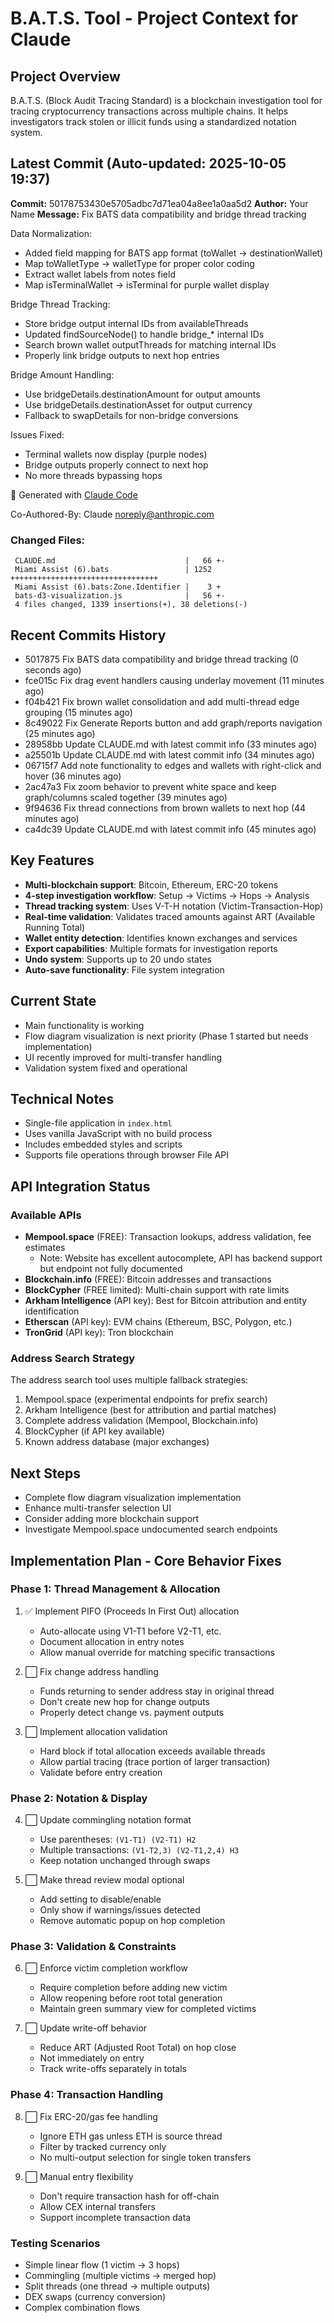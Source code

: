 # B.A.T.S. Tool - Project Context for Claude

## Project Overview
B.A.T.S. (Block Audit Tracing Standard) is a blockchain investigation tool for tracing cryptocurrency transactions across multiple chains. It helps investigators track stolen or illicit funds using a standardized notation system.

## Latest Commit (Auto-updated: 2025-10-05 19:37)

**Commit:** 50178753430e5705adbc7d71ea04a8ee1a0aa5d2
**Author:** Your Name
**Message:** Fix BATS data compatibility and bridge thread tracking

Data Normalization:
- Added field mapping for BATS app format (toWallet → destinationWallet)
- Map toWalletType → walletType for proper color coding
- Extract wallet labels from notes field
- Map isTerminalWallet → isTerminal for purple wallet display

Bridge Thread Tracking:
- Store bridge output internal IDs from availableThreads
- Updated findSourceNode() to handle bridge_* internal IDs
- Search brown wallet outputThreads for matching internal IDs
- Properly link bridge outputs to next hop entries

Bridge Amount Handling:
- Use bridgeDetails.destinationAmount for output amounts
- Use bridgeDetails.destinationAsset for output currency
- Fallback to swapDetails for non-bridge conversions

Issues Fixed:
- Terminal wallets now display (purple nodes)
- Bridge outputs properly connect to next hop
- No more threads bypassing hops

🤖 Generated with [Claude Code](https://claude.com/claude-code)

Co-Authored-By: Claude <noreply@anthropic.com>

### Changed Files:
```
 CLAUDE.md                             |   66 +-
 Miami Assist (6).bats                 | 1252 +++++++++++++++++++++++++++++++++
 Miami Assist (6).bats:Zone.Identifier |    3 +
 bats-d3-visualization.js              |   56 +-
 4 files changed, 1339 insertions(+), 38 deletions(-)
```

## Recent Commits History

- 5017875 Fix BATS data compatibility and bridge thread tracking (0 seconds ago)
- fce015c Fix drag event handlers causing underlay movement (11 minutes ago)
- f04b421 Fix brown wallet consolidation and add multi-thread edge grouping (15 minutes ago)
- 8c49022 Fix Generate Reports button and add graph/reports navigation (25 minutes ago)
- 28958bb Update CLAUDE.md with latest commit info (33 minutes ago)
- a25501b Update CLAUDE.md with latest commit info (34 minutes ago)
- 06715f7 Add note functionality to edges and wallets with right-click and hover (36 minutes ago)
- 2ac47a3 Fix zoom behavior to prevent white space and keep graph/columns scaled together (39 minutes ago)
- 9f94636 Fix thread connections from brown wallets to next hop (44 minutes ago)
- ca4dc39 Update CLAUDE.md with latest commit info (45 minutes ago)

## Key Features
- **Multi-blockchain support**: Bitcoin, Ethereum, ERC-20 tokens
- **4-step investigation workflow**: Setup → Victims → Hops → Analysis
- **Thread tracking system**: Uses V-T-H notation (Victim-Transaction-Hop)
- **Real-time validation**: Validates traced amounts against ART (Available Running Total)
- **Wallet entity detection**: Identifies known exchanges and services
- **Export capabilities**: Multiple formats for investigation reports
- **Undo system**: Supports up to 20 undo states
- **Auto-save functionality**: File system integration

## Current State
- Main functionality is working
- Flow diagram visualization is next priority (Phase 1 started but needs implementation)
- UI recently improved for multi-transfer handling
- Validation system fixed and operational

## Technical Notes
- Single-file application in `index.html`
- Uses vanilla JavaScript with no build process
- Includes embedded styles and scripts
- Supports file operations through browser File API

## API Integration Status

### Available APIs
- **Mempool.space** (FREE): Transaction lookups, address validation, fee estimates
  - Note: Website has excellent autocomplete, API has backend support but endpoint not fully documented
- **Blockchain.info** (FREE): Bitcoin addresses and transactions
- **BlockCypher** (FREE limited): Multi-chain support with rate limits
- **Arkham Intelligence** (API key): Best for Bitcoin attribution and entity identification
- **Etherscan** (API key): EVM chains (Ethereum, BSC, Polygon, etc.)
- **TronGrid** (API key): Tron blockchain

### Address Search Strategy
The address search tool uses multiple fallback strategies:
1. Mempool.space (experimental endpoints for prefix search)
2. Arkham Intelligence (best for attribution and partial matches)
3. Complete address validation (Mempool, Blockchain.info)
4. BlockCypher (if API key available)
5. Known address database (major exchanges)

## Next Steps
- Complete flow diagram visualization implementation
- Enhance multi-transfer selection UI
- Consider adding more blockchain support
- Investigate Mempool.space undocumented search endpoints

## Implementation Plan - Core Behavior Fixes

### Phase 1: Thread Management & Allocation
1. ✅ Implement PIFO (Proceeds In First Out) allocation
   - Auto-allocate using V1-T1 before V2-T1, etc.
   - Document allocation in entry notes
   - Allow manual override for matching specific transactions

2. ⬜ Fix change address handling
   - Funds returning to sender address stay in original thread
   - Don't create new hop for change outputs
   - Properly detect change vs. payment outputs

3. ⬜ Implement allocation validation
   - Hard block if total allocation exceeds available threads
   - Allow partial tracing (trace portion of larger transaction)
   - Validate before entry creation

### Phase 2: Notation & Display
4. ⬜ Update commingling notation format
   - Use parentheses: `(V1-T1) (V2-T1) H2`
   - Multiple transactions: `(V1-T2,3) (V2-T1,2,4) H3`
   - Keep notation unchanged through swaps

5. ⬜ Make thread review modal optional
   - Add setting to disable/enable
   - Only show if warnings/issues detected
   - Remove automatic popup on hop completion

### Phase 3: Validation & Constraints
6. ⬜ Enforce victim completion workflow
   - Require completion before adding new victim
   - Allow reopening before root total generation
   - Maintain green summary view for completed victims

7. ⬜ Update write-off behavior
   - Reduce ART (Adjusted Root Total) on hop close
   - Not immediately on entry
   - Track write-offs separately in totals

### Phase 4: Transaction Handling
8. ⬜ Fix ERC-20/gas fee handling
   - Ignore ETH gas unless ETH is source thread
   - Filter by tracked currency only
   - No multi-output selection for single token transfers

9. ⬜ Manual entry flexibility
   - Don't require transaction hash for off-chain
   - Allow CEX internal transfers
   - Support incomplete transaction data

### Testing Scenarios
- Simple linear flow (1 victim → 3 hops)
- Commingling (multiple victims → merged hop)
- Split threads (one thread → multiple outputs)
- DEX swaps (currency conversion)
- Complex combination flows
